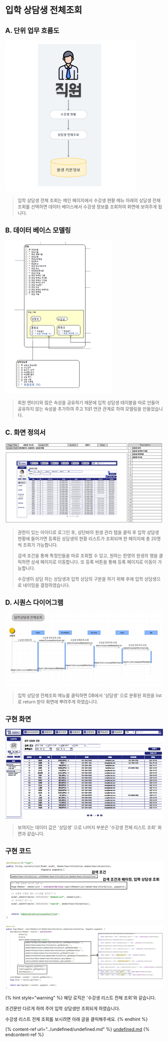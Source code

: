 # 입학 상담생 전체조회

## A. 단위 업무 흐름도

![](<../../../../../.gitbook/assets/입학 단위.PNG>)

> 입학 상담생 전체 조회는 메인 페이지에서 수강생 현황 메뉴 아래의 상담생 전체 조회를 선택하면 데이터 베이스에서 수강생 정보를 조회하여 화면에 보여주게 됩니다.

## B. 데이터 베이스 모델링

![](<../../../../../.gitbook/assets/입학 모델링.PNG>)

> 회원 엔티티와 많은 속성을 공유하기 때문에 입학 상담생 테이블을 따로 만들어 공유하지 않는 속성을 추가하여 주고 1대1 연관 관계로 하여 모델링을 만들었습니다.&#x20;

## C. 화면 정의서

![](../../../../../.gitbook/assets/입학상담화몀정의서.PNG)

> 권한이 있는 아이디로 로그인 후, 상단바의 원생 관리 탭을 클릭 후 입학 상담생 현황에 들어가면 등록된 상담생의 현황 리스트가 조회되며  한 페이지에 총 20명씩 조회가 가능합니다.
>
> 검색 조건을 통해 특정인들을 따로 조회할 수 있고, 원하는 한명의 원생의 행을 클릭하면 상세 페이지로 이동합니다.  또 등록 버튼을 통해 등록 페이지로 이동이 가능합니다.
>
> 수강생이 상담 하는 상담생과 입학 상담의 구분을 하기 위해 후에 입학 상담생으로 네이밍을 결정하였습니다.

## D. 시퀀스 다이어그램

![](../../../../../.gitbook/assets/입학시퀀스.PNG)

> 입학 상담생 전체조회 메뉴를 클릭하면 DB에서 '상담생' 으로 분류된 회원을 list로 return 받아 화면에 뿌려주게 하였습니다.



## 구현 화면

![](<../../../../../.gitbook/assets/입학 구현화면.PNG>)

> 보여지는 데이터 값은 '상담생' 으로  나머지 부분은 '수강생 전체 리스트 조회' 화면과 같습니다.&#x20;

## 구현 코드

![](../../../../../.gitbook/assets/입학리스트컨트롤.PNG)

![](../../../../../.gitbook/assets/입학리스트레포.PNG)

{% hint style="warning" %}
해당 로직은 '수강생 리스트 전체 조회'와 같습니다.&#x20;

조건문만 다르게 하여 주어 입학 상담생만 조회되게 하였습니다.

수강생 리스트 전체 조회를 보시려면 아래 글을 클릭해주세요.
{% endhint %}

{% content-ref url="../undefined/undefined.md" %}
[undefined.md](../undefined/undefined.md)
{% endcontent-ref %}



